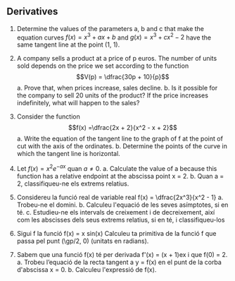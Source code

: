 ## Derivatives

1. Determine the values of the parameters a, b and c that make the equation curves $f(x) = x^3 + ax + b$ and $g(x) = x^3 + cx^2 - 2$
have the same tangent line at the point (1, 1).

2. A company sells a product at a price of p euros. The number of units sold depends on the price we set according to the function
$$V(p) = \dfrac{30p + 10}{p}$$
a. Prove that, when prices increase, sales decline.
b. Is it possible for the company to sell 20 units of the product? If the price increases indefinitely, what will happen to the sales?

3. Consider the function
$$f(x) =\dfrac{2x + 2}{x^2 - x + 2}$$
a. Write the equation of the tangent line to the graph of f at the point of cut with the axis of the ordinates.
b. Determine the points of the curve in which the tangent line is horizontal.

4. Let $f(x) = x^2 e^{-ax}$ quan $a \ne 0$.
a. Calculate the value of a because this function has a relative endpoint at the abscissa point x = 2.
b. Quan a = 2, classifiqueu-ne els extrems relatius.


5. Considereu la funció real de variable real
f(x) = \dfrac{2x^3}{x^2 - 1}
a. Trobeu-ne el domini.
b. Calculeu l'equació de les seves asímptotes, si en té.
c. Estudieu-ne els intervals de creixement i de decreixement, així com les abscisses dels seus extrems relatius, si en té, i classifiqueu-los


6. Sigui f la funció
f(x) = x sin(x)
Calculeu ta primitiva de la funció f que passa pel punt (\gp/2, 0) (unitats en radians).


7. Sabem que una funció f(x) té per derivada f'(x) = (x + 1)ex i que f(0) = 2.
a. Trobeu l’equació de la recta tangent a y = f(x) en el punt de la corba d'abscissa x = 0.
b. Calculeu l'expressió de f(x).
<!--stackedit_data:
eyJoaXN0b3J5IjpbMTQ4ODUyOTc2MV19
-->